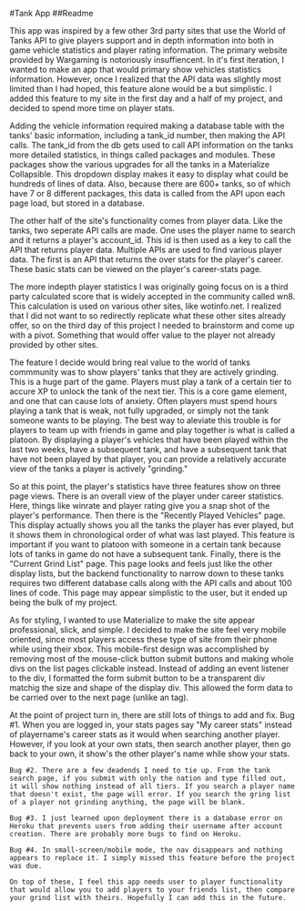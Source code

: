 #Tank App
##Readme

This app was inspired by a few other 3rd party sites that use the World of Tanks API to give players support and in depth information into both in game vehicle statistics and player rating information. The primary website provided by Wargaming is notoriously insuffiencent. In it's first iteration, I wanted to make an app that would primary show vehicles statistics information. However, once I realized that the API data was slightly most limited than I had hoped, this feature alone would be a but simplistic. I added this feature to my site in the first day and a half of my project, and decided to spend more time on player stats.

Adding the vehicle information required making a database table with the tanks' basic information, including a tank_id number, then making the API calls. The tank_id from the db gets used to call API information on the tanks more detailed statistics, in things called packages and modules. These packages show the various upgrades for all the tanks in a Materialize Collapsible. This dropdown display makes it easy to display what could  be hundreds of lines of data. Also, because there are 600+ tanks, so of which have 7 or 8 different packages, this data is called from the API upon each page load, but stored in a database.

The other half of the site's functionality comes from player data. Like the tanks, two seperate API calls are made. One uses the player name to search and it returns a player's account_id. This id is then used as a key to call the API that returns player data. Multiple APIs are used to find various player data. The first is an API that returns the over stats for the player's career. These basic stats can be viewed on the player's career-stats page.

The more indepth player statistics I was originally going focus on is a third party calculated score that is widely accepted in the community called wn8. This calculation is used on various other sites, like wotinfo.net. I realized that I did not want to so redirectly replicate what these other sites already offer, so on the third day of this project I needed to brainstorm and come up with a pivot. Something that would offer value to the player not already provided by other sites. 

The feature I decide would bring real value to the world of tanks commmunity was to show players' tanks that they are actively grinding. This is a huge part of the game. Players must play a tank of a certain tier to accure XP to unlock the tank of the next tier. This is a core game element, and one that can cause lots of anxiety. Often players must spend hours playing a tank that is weak, not fully upgraded, or simply not the tank someone wants to be playing. The best way to aleviate this trouble is for players to team up with friends in game and play together is what is called a platoon. By displaying a player's vehicles that have been played within the last two weeks, have a subsequent tank, and have a subsequent tank that have not been played by that player, you can provide a relatively accurate view of the tanks a player is actively "grinding."

So at this point, the player's statistics have three features show on three page views. There is an overall view of the player under career statistics. Here, things like winrate and player rating give you a snap shot of the player's performance. Then there is the "Recently Played Vehicles" page. This display actually shows you all the tanks the player has ever played, but it shows them in chronological order of what was last played. This feature is important if you want to platoon with someone in a certain tank because lots of tanks in game do not have a subsequent tank. Finally, there is the "Current Grind List" page. This page looks and feels just like the other display lists, but the backend functionality to narrow down to these tanks requires two different database calls along with the API calls and about 100 lines of code. This page may appear simplistic to the user, but it ended up being the bulk of my project.

As for styling, I wanted to use Materialize to make the site appear professional, slick, and simple. I decided to make the site feel very mobile oriented, since most players access these type of site from their phone while using their xbox. This mobile-first design was accomplished by removing most of the mouse-click button submit buttons and making whole divs on the list pages clickable instead. Instead of adding an event listener to the div, I formatted the form submit button to be a transparent div matchig the size and shape of the display div. This allowed the form data to be carried over to the next page (unlike an <a> tag).

At the point of project turn in, there are still lots of things to add and fix. 
	Bug #1. When you are logged in, your stats pages say "My career stats" instead of playername's career stats as it would when searching another player. However, if you look at your own stats, then search another player, then go back to your own, it show's the other player's name while show your stats.

	Bug #2. There are a few deadends I need to tie up. From the tank search page, if you submit with only the nation and type filled out, it will show nothing instead of all tiers. If you search a player name that doesn't exist, the page will error. If you search the gring list of a player not grinding anything, the page will be blank.

	Bug #3. I just learned upon deployment there is a database error on Heroku that prevents users from adding their username after account creation. There are probably more bugs to find on Heroku.

	Bug #4. In small-screen/mobile mode, the nav disappears and nothing appears to replace it. I simply missed this feature before the project was due.

	On top of these, I feel this app needs user to player functionality that would allow you to add players to your friends list, then compare your grind list with theirs. Hopefully I can add this in the future.


